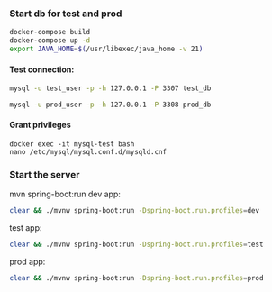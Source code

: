 ### Start db for test and prod
```bash
docker-compose build
docker-compose up -d
export JAVA_HOME=$(/usr/libexec/java_home -v 21)
```

#### Test connection:
```bash
mysql -u test_user -p -h 127.0.0.1 -P 3307 test_db
```

```bash
mysql -u prod_user -p -h 127.0.0.1 -P 3308 prod_db
```

#### Grant privileges
```
docker exec -it mysql-test bash
nano /etc/mysql/mysql.conf.d/mysqld.cnf
```

### Start the server
mvn spring-boot:run
dev app:
```bash
clear && ./mvnw spring-boot:run -Dspring-boot.run.profiles=dev
```

test app:
```bash
clear && ./mvnw spring-boot:run -Dspring-boot.run.profiles=test
```

prod app:
```bash
clear && ./mvnw spring-boot:run -Dspring-boot.run.profiles=prod
```